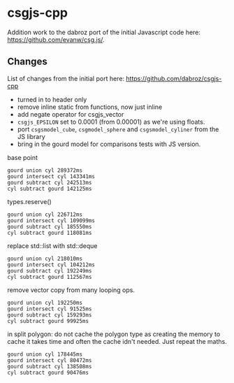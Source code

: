 # csgjs-cpp

Addition work to the dabroz port of the initial Javascript code here: https://github.com/evanw/csg.js/.

## Changes

List of changes from the initial port here: https://github.com/dabroz/csgjs-cpp

* turned in to header only
* remove inline static from functions, now just inline
* add negate operator for csgjs_vector
* `csgjs_EPSILON` set to 0.0001 (from 0.00001) as we're using floats.
* port `csgsmodel_cube`, `csgmodel_sphere` and `csgsmodel_cyliner` from the JS library
* bring in the gourd model for comparisons tests with JS version.


base point

    gourd union cyl 289372ms
    gourd intersect cyl 143341ms
    gourd subtract cyl 242513ms
    cyl subtract gourd 142125ms

types.reserve()

    gourd union cyl 226712ms
    gourd intersect cyl 109099ms
    gourd subtract cyl 185550ms
    cyl subtract gourd 118081ms

replace std::list with std::deque

    gourd union cyl 218010ms
    gourd intersect cyl 104212ms
    gourd subtract cyl 192249ms
    cyl subtract gourd 112567ms

remove vector copy from many looping ops.

    gourd union cyl 192250ms
    gourd intersect cyl 91525ms
    gourd subtract cyl 159293ms
    cyl subtract gourd 99925ms

in split polygon: do not cache the polygon type as creating the memory to cache
it takes time and often the cache idn't needed. Just repeat the maths.

    gourd union cyl 178445ms
    gourd intersect cyl 80472ms
    gourd subtract cyl 138508ms
    cyl subtract gourd 90476ms